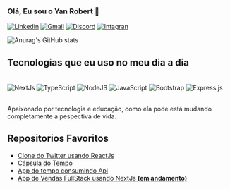 
### Olá, Eu sou o Yan Robert 👋

[![Linkedin](https://img.shields.io/badge/LinkedIn-0077B5?style=for-the-badge&logo=linkedin&logoColor=white)](https://www.linkedin.com/in/yan-robert-30a222223/)
[![Gmail](https://img.shields.io/badge/Gmail-D14836?style=for-the-badge&logo=gmail&logoColor=white)](mailto:yan39robert@gmail.com)
[![Discord](https://img.shields.io/badge/Discord-7289DA?style=for-the-badge&logo=discord&logoColor=white)](https://discord.gg/XvsMXNQU)
[![Intagran](https://img.shields.io/badge/Instagram-E4405F?style=for-the-badge&logo=instagram&logoColor=white)](https://www.instagram.com/yanrobert.dev?igsh=MWR4OWx1czNuYmRsbQ%3D%3D&utm_source=qr)


![Anurag's GitHub stats](https://github-readme-stats.vercel.app/api?username=yanrobert10&show_icons=true&theme=dracula)

## Tecnologias que eu uso no meu dia a dia

<div style="display: inline_block"><br/>
    <img align="center" alt="NextJs" src="https://img.shields.io/badge/nextjs-%23000000.svg?style=for-the-badge&logo=next.js&logoColor=white"/>
    <img alt="TypeScript" align="center" src="https://img.shields.io/badge/typescript-%23007ACC.svg?style=for-the-badge&logo=typescript&logoColor=white"/>
    <img alt="NodeJS" align="center" src="https://img.shields.io/badge/node.js-%2343853D.svg?style=for-the-badge&logo=node-dot-js&logoColor=white"/>
    <img alt="JavaScript" align="center" src="https://img.shields.io/badge/javascript-%23323330.svg?style=for-the-badge&logo=javascript&logoColor=%23F7DF1E"/>
    <img alt="Bootstrap" align="center" src="https://img.shields.io/badge/bootstrap-%23563D7C.svg?style=for-the-badge&logo=bootstrap&logoColor=white"/>
    <img alt="Express.js" align="center" src="https://img.shields.io/badge/express.js-%23404d59.svg?style=for-the-badge&logo=express&logoColor=%2361DAFB"/>

</div><br/>

Apaixonado por tecnologia e educação, como ela pode está mudando completamente a pespectiva de vida.

## Repositorios Favoritos

- [Clone do Twitter usando ReactJs](https://github.com/yanrobert10/twitter-ui-react)<br/>
- [Cápsula do Tempo](https://github.com/yanrobert10/nlw-spacetime)<br/>
- [App do tempo consumindo Api](https://github.com/yanrobert10/weather-app)<br/>
- [App de Vendas FullStack usando NextJs **(em andamento)**](https://github.com/yanrobert10/app-vendas)<br/>
